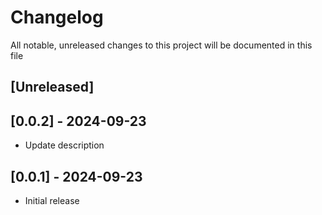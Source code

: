 # Changelog

All notable, unreleased changes to this project will be documented in this file

## [Unreleased]

## [0.0.2] - 2024-09-23

- Update description

## [0.0.1] - 2024-09-23

- Initial release
